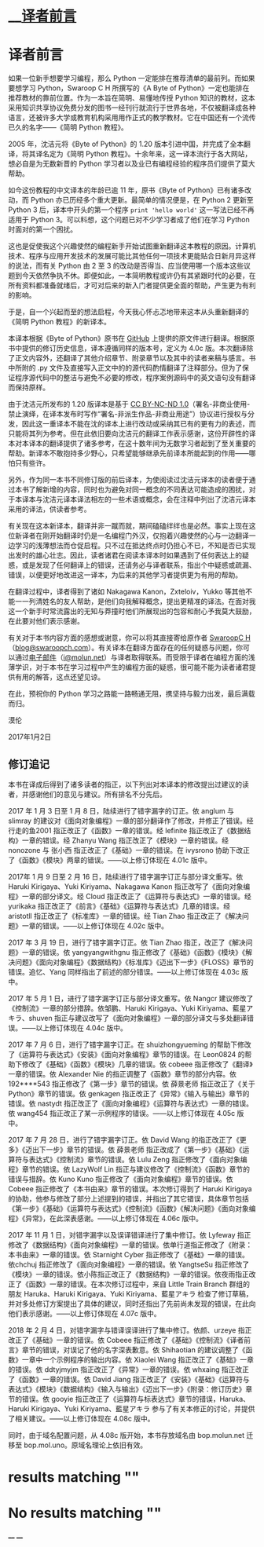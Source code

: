 #  __[译者前言](.)

# 译者前言

如果一位新手想要学习编程，那么 Python 一定能排在推荐清单的最前列。而如果要想学习 Python，Swaroop C H 所撰写的《A Byte of Python》一定也能排在推荐教材的靠前位置。作为一本旨在简明、易懂地传授 Python 知识的教材，这本采用知识共享协议免费分发的图书一经刊行就流行于世界各地，不仅被翻译成各种语言，还被许多大学或教育机构采用用作正式的教学教材。它在中国还有一个流传已久的名字——《简明 Python 教程》。

2005 年，沈洁元将《Byte of Python》的 1.20 版本引进中国，并完成了全本翻译，将其译名定为《简明 Python 教程》。十余年来，这一译本流行于各大网站，想必自是为无数新晋的 Python 学习者以及业已有编程经验的程序员们提供了莫大帮助。

如今这份教程的中文译本的年龄已逾 11 年，原书《Byte of Python》已有诸多改动，而 Python 亦已历经多个重大更新。最简单的情况便是，在 Python 2 更新至 Python 3 后，译本中开头的第一个程序 `print 'hello world'` 这一写法已经不再适用于 Python 3。可以料想，这个问题已对不少学习者成了他们在学习 Python 时面对的第一个困扰。

这也是促使我这个兴趣使然的编程新手开始试图重新翻译这本教程的原因。计算机技术、程序与应用开发技术的发展可能比其他任何一项技术更能贴合日新月异这样的说法，而有关 Python 由 2 至 3 的改动是否得当、应当使用哪一个版本这些议题到今天依然争执不休。即便如此，一本简明教程或许仍有其紧跟时代的必要，在所有资料都准备就绪后，才可对后来的新入门者提供更全面的帮助，产生更为有利的影响。

于是，自一个兴起而至的想法启程，今天我心怀忐忑地带来这本从头重新翻译的《简明 Python 教程》的新译本。

本译本根据《Byte of Python》原书在 [GitHub](https://github.com/swaroopch/byte-of-python) 上提供的原文件进行翻译。根据原书中提供的修订历史信息，译本遵循同样的版本号，定义为 4.0c 版。本次翻译除了正文内容外，还翻译了其他介绍章节、附录章节以及其中的读者来稿与感言。书中所附的 .py 文件及直接写入正文中的的源代码酌情翻译了注释部分。但为了保证程序源代码中的整洁与避免不必要的修改，程序案例源码中的英文语句没有翻译而保持原样。

由于沈洁元所发布的 1.20 版译本是基于 [CC BY-NC-ND 1.0](https://creativecommons.org/licenses/by-nd-nc/1.0/)（署名-非商业使用-禁止演绎，在译本发布时写作“署名-非派生作品-非商业用途”）协议进行授权与分发，因此这一重译本不能在沈的译本上进行改动或采纳其已有的更有力的表述，而只能将其列为参考。但在此依旧要向沈洁元的翻译工作表示感谢，这份开辟性的译本对本译本的翻译提供了诸多参考，在这十数年间为无数学习者起到了至关重要的帮助。新译本不敢抱持多少野心，只希望能够继承先前译本所能起到的作用——哪怕只有些许。

另外，作为同一本书不同修订版的前后译本，为使阅读过沈洁元译本的读者便于通过本书了解新增的内容，同时也为避免对同一概念的不同表达可能造成的困扰，对于本译本与沈洁元译本译法相左的一些术语或概念，会在注释中列出了沈洁元译本采用的译法，供读者参考。

有关现在这本新译本，翻译并非一蹴而就，期间磕磕绊绊也是必然。事实上现在这位新译者在刚开始翻译时仍是一名编程门外汉，仅抱着兴趣使然的心与一边翻译一边学习的浅薄想法而仓促启程。只不过在抵达终点时仍担心不已，不知是否已实现出发时的雄心壮志。因此，读者诸君在阅读本译本时如果遇到了任何表达上的疑惑，或是发现了任何翻译上的错误，还请务必与译者联系，指出个中疑惑或疏漏、错误，以便更好地改进这一译本，为后来的其他学习者提供更为有用的帮助。

在翻译过程中，译者得到了诸如 Nakagawa Kanon，Zxteloiv，Yukko 等其他不能一一列清姓名的友人帮助，是他们向我解释概念，提出更精准的译法。在面对我这一个新手时常流露出的无知与莽撞时他们所展现出的包容和耐心予我莫大鼓励，在此要对他们表示感谢。

有关对于本书内容方面的感想或谢意，你可以将其直接寄给原作者 [SwaroopC H](blog@swaroopch.com)（blog@swaroopch.com）。有关译本在翻译方面存在的任何疑惑与问题，你可以通过[电子邮件](mailto:i@molun.net)（i@molun.net）与译者取得联系。而受限于译者在编程方面的浅薄学识，对于本书在学习过程中产生的编程方面的疑惑，很可能不能为读者诸君提供有用的解答，这点还望见谅。

在此，预祝你的 Python 学习之路能一路畅通无阻，携坚持与毅力出发，最后满载而归。

漠伦

2017年1月2日

## 修订追记

本书在译成后得到了诸多读者的指正，以下列出对本译本的修改提出过建议的读者，并感谢他们的意见与建议。所有排名不分先后。

2017 年 1 月 3 日至 1 月 8 日，陆续进行了错字漏字的订正。依 anglum 与 slimray 的建议对《面向对象编程》一章的部分翻译作了修改，并修正了错误。经 行走的鱼2001 指正改正了《函数》一章的错误。经 lefinite 指正改正了《数据结构》一章的错误。经 Zhanyu Wang 指正改正了《模块》一章的错误。经 nonozone 与 张小西 指正改正了《基础》一章的错误。在 ivysrono 协助下改正了《函数》《模块》两章的错误。——以上修订体现在 4.01c 版中。

2017年 1 月 9 日至 2 月 16 日，陆续进行了错字漏字订正与部分译文重写。依 Haruki Kirigaya、Yuki Kiriyama、Nakagawa Kanon 指正改写了《面向对象编程》一章的部分译文。经 Cloud 指正改正了《运算符与表达式》一章的错误。经 yurikaka 指正改正了《前言》《基础》《运算符与表达式》几章的错误。经 aristotll 指正改正了《标准库》一章的错误。经 Tian Zhao 指正改正了《解决问题》一章的错误。——以上修订体现在 4.02c 版中。

2017 年 3 月 19 日，进行了错字漏字订正。依 Tian Zhao 指正，改正了《解决问题》一章的错误。依 yangyangwithgnu 指正修改了《基础》《函数》《模块》《解决问题》《面向对象编程》《数据结构》《标准库》《迈出下一步》《FLOSS》章节的错误。追忆、Yang 同样指出了前述的部分错误。——以上修订体现在 4.03c 版中。

2017 年 5 月 1 日，进行了错字漏字订正与部分译文重写。依 Nangcr 建议修改了《控制流》一章的部分措辞。依邹鹏、Haruki Kirigaya、Yuki Kiriyama、藍星アキラ、shuven 指正与建议改写了《面向对象编程》一章的部分译文与多处翻译错误。——以上修订体现在 4.04c 版中。

2017 年 7 月 6 日，进行了错字漏字订正。在 shuizhongyueming 的帮助下修改了《运算符与表达式》《安装》《面向对象编程》章节的错误。在 Leon0824 的帮助下修改了《基础》《函数》《模块》几章的错误。依 cobeee 指正修改了《翻译》一章的错误。依 Alexander Nie 的指正调整了《函数》章节的部分内容。依 192****543 指正修改了《第一步》章节的错误。依 薛景老师 指正改正了《关于 Python》章节的错误。依 genkagen 指正改正了《异常》《输入与输出》章节的错误。依 nastydt 指正改正了《面向对象编程》《运算符与表达式》一章的错误。依 wang454 指正改正了某一示例程序的错误。——以上修订体现在 4.05c 版中。

2017 年 7 月 28 日，进行了错字漏字订正。依 David Wang 的指正改正了《更多》《迈出下一步》章节的错误。依 薛景老师 指正改成了《第一步》《基础》《运算符与表达式》《控制流》章节的错误。依 Lulu Zeng 指正修改了《面向对象编程》章节的错误。依 LazyWolf Lin 指正与建议修改了《控制流》《函数》章节的错误与措辞。依 Kuno Kuno 指正修改了《面向对象编程》章节的错误。依 Cobeee 指正修改了《本书由来》章节的错误。本次修订得到了 Haruki Kirigaya 的协助，他参与修改了部分上述提到的错误，并指出了其它错误，具体章节包括《第一步》《基础》《运算符与表达式》《控制流》《函数》《解决问题》《面向对象编程》《异常》，在此深表感谢。——以上修订体现在 4.06c 版中。

2017 年 11 月 1 日，对错字漏字以及误译错译进行了集中修订。依 Lyfeway 指正修改了《数据结构》《面向对象编程》一章的错误。依单行道指正修改了《附录：本书由来》一章的错误。依 Starnight Cyber 指正修改了《基础》一章的错误。依chchuj 指正修改了《面向对象编程》一章的错误。依 YangtseSu 指正修改了《模块》一章的错误。依小陈指正改正了《数据结构》一章的错误。依夜雨指正改正了《函数》一章的错误。在本次修订过程中，来自 Little Train Branch 群组的朋友 Haruka、Haruki Kirigaya、Yuki Kiriyama、藍星アキラ 检查了修订草稿，并对多处修订方案提出了具体的建议，同时还指出了先前尚未发现的错误，在此向他们表示感谢。——以上修订体现在 4.07c 版中。

2018 年 2 月 4 日，对错字漏字与错译误译进行了集中修订。依颜、urzeye 指正改正了《基础》一章的错误。依 Cobeee 指正修改了《基础》《控制流》《译者前言》章节的错误，对误记了他的名字深表歉意。依 Shihaotian 的建议调整了《函数》一章中一个示例程序的输出内容。依 Xiaolei Wang 指正改正了《基础》一章的错误。依 ddtyjmyjm 指正改正了《异常》一章的错误。依 whxaing 指正改正了《函数》一章的错误。依 David Jiang 指正改正了《安装》《基础》《运算符与表达式》《模块》《数据结构》《输入与输出》《迈出下一步》《附录：修订历史》章节的错误。依 gooyie 指正改正了《运算符与标表达式》章节的错误，Haruka、Haruki Kirigaya、Yuki Kiriyama、藍星アキラ 参与了有关本修正的讨论，并提供了相关建议。——以上修订体现在 4.08c 版中。

同时，由于域名配置问题，从 4.08c 版开始，本书存放域名由 bop.molun.net 迁移至 bop.mol.uno。原域名理论上依旧有效。

#  results matching ""




# No results matching ""

[ __](03.1.preface.html) [ __](04.about_python.html)
